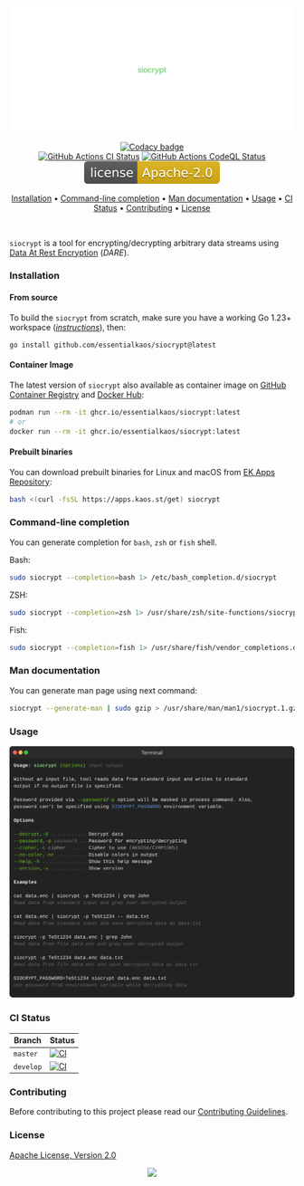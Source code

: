 <p align="center"><a href="#readme"><img src=".github/images/card.svg"/></a></p>

<p align="center">
  <a href="https://kaos.sh/y/siocrypt"><img src="https://kaos.sh/y/31ef70b4136e4b48aab5d4b934e11eac.svg" alt="Codacy badge" /></a>
  <br/>
  <a href="https://kaos.sh/w/siocrypt/ci"><img src="https://kaos.sh/w/siocrypt/ci-push.svg" alt="GitHub Actions CI Status" /></a>
  <a href="https://kaos.sh/w/siocrypt/codeql"><img src="https://kaos.sh/w/siocrypt/codeql.svg" alt="GitHub Actions CodeQL Status" /></a>
  <a href="#license"><img src=".github/images/license.svg"/></a>
</p>

<p align="center"><a href="#installation">Installation</a> • <a href="#command-line-completion">Command-line completion</a> • <a href="#man-documentation">Man documentation</a> • <a href="#usage">Usage</a> • <a href="#ci-status">CI Status</a> • <a href="#contributing">Contributing</a> • <a href="#license">License</a></p>

<br/>

`siocrypt` is a tool for encrypting/decrypting arbitrary data streams using [Data At Rest Encryption](https://github.com/essentialkaos/sio/blob/master/DARE.md) (_DARE_).

### Installation

#### From source

To build the `siocrypt` from scratch, make sure you have a working Go 1.23+ workspace (_[instructions](https://go.dev/doc/install)_), then:

```
go install github.com/essentialkaos/siocrypt@latest
```

#### Container Image

The latest version of `siocrypt` also available as container image on [GitHub Container Registry](https://kaos.sh/p/siocrypt) and [Docker Hub](https://kaos.sh/d/siocrypt):

```bash
podman run --rm -it ghcr.io/essentialkaos/siocrypt:latest
# or
docker run --rm -it ghcr.io/essentialkaos/siocrypt:latest
```

#### Prebuilt binaries

You can download prebuilt binaries for Linux and macOS from [EK Apps Repository](https://apps.kaos.st/siocrypt/latest):

```bash
bash <(curl -fsSL https://apps.kaos.st/get) siocrypt
```

### Command-line completion

You can generate completion for `bash`, `zsh` or `fish` shell.

Bash:
```bash
sudo siocrypt --completion=bash 1> /etc/bash_completion.d/siocrypt
```

ZSH:
```bash
sudo siocrypt --completion=zsh 1> /usr/share/zsh/site-functions/siocrypt
```

Fish:
```bash
sudo siocrypt --completion=fish 1> /usr/share/fish/vendor_completions.d/siocrypt.fish
```

### Man documentation

You can generate man page using next command:

```bash
siocrypt --generate-man | sudo gzip > /usr/share/man/man1/siocrypt.1.gz
```

### Usage

<img src=".github/images/usage.svg"/>

### CI Status

| Branch | Status |
|--------|----------|
| `master` | [![CI](https://kaos.sh/w/siocrypt/ci-push.svg?branch=master)](https://kaos.sh/w/siocrypt/ci-push?query=branch:master) |
| `develop` | [![CI](https://kaos.sh/w/siocrypt/ci-push.svg?branch=develop)](https://kaos.sh/w/siocrypt/ci-push?query=branch:develop) |

### Contributing

Before contributing to this project please read our [Contributing Guidelines](https://github.com/essentialkaos/contributing-guidelines#contributing-guidelines).

### License

[Apache License, Version 2.0](http://www.apache.org/licenses/LICENSE-2.0)

<p align="center"><a href="https://essentialkaos.com"><img src="https://gh.kaos.st/ekgh.svg"/></a></p>
